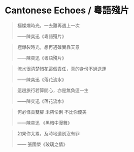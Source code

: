 # Cantonese Echoes / 粵語殘片



> 極燦爛時光，一去難再遇上一次
> 
> ——陳奕迅《粵語殘片》 

  

> 極爆裂時光，想再遇確實靠天意
> 
> ——陳奕迅《粵語殘片》 

  

> 流水很清楚惜花這個責任，真的身份不過送運
> 
> ——陳奕迅《落花流水》 

  

> 這趟旅行若算開心，亦是無負這一生
> 
> ——陳奕迅《落花流水》 


> 何必怪責雙腳 未夠伶俐 不比你優美
> 
> ——陳奕迅 《黑暗中漫舞》


> 如果你太累，及時地道別沒有罪
> 
> —— 張國榮《玻璃之情》